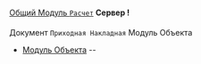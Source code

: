 
####
[Общий Модуль `Расчет`]() **Сервер !** 



####
Документ `Приходная Накладная`  Модуль Объекта


- [Модуль  Объекта]()
-- 
